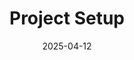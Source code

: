 ---
toc: true
title: "Project Setup"
weight: 100
icon: "menu_book"
date: "2025-04-12"
lastmod: "2025-04-12"
draft: false
---